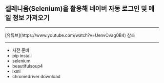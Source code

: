 ## 셀레니움(Selenium)을 활용해 네이버 자동 로그인 및 메일 정보 가져오기
<hr>
[유튜브](https://www.youtube.com/watch?v=UenvOvag0B4) 참조
<hr>

* 사전 준비
 * pip install
  * selenium
  * beautifulsoup4
  * lxml
 * chromedriver download

